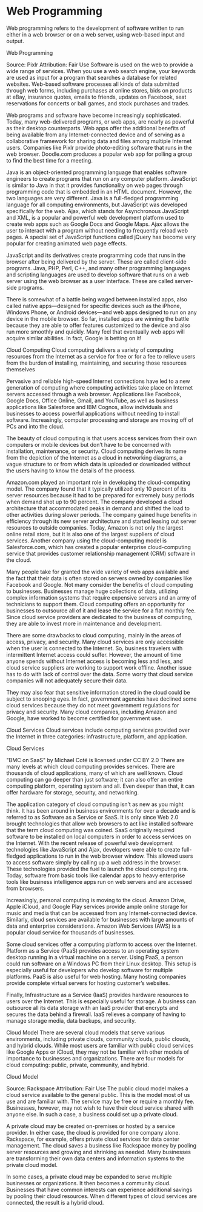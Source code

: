 # Web Programming

Web programming refers to the development of software written to run either in a web browser or on a web server, using web-based input and output.

Web Programming

Source: Pixlr Attribution: Fair Use
Software is used on the web to provide a wide range of services. When you use a web search engine, your keywords are used as input for a program that searches a database for related websites. Web-based software processes all kinds of data submitted through web forms, including purchases at online stores, bids on products at eBay, insurance quotes, emails to friends, updates on Facebook, seat reservations for concerts or ball games, and stock purchases and trades.

Web programs and software have become increasingly sophisticated. Today, many web-delivered programs, or web apps, are nearly as powerful as their desktop counterparts. Web apps offer the additional benefits of being available from any Internet-connected device and of serving as a collaborative framework for sharing data and files among multiple Internet users. Companies like Pixlr provide photo-editing software that runs in the web browser. Doodle.com produces a popular web app for polling a group to find the best time for a meeting.

Java is an object-oriented programming language that enables software engineers to create programs that run on any computer platform. JavaScript is similar to Java in that it provides functionality on web pages through programming code that is embedded in an HTML document. However, the two languages are very different. Java is a full-fledged programming language for all computing environments, but JavaScript was developed specifically for the web. Ajax, which stands for Asynchronous JavaScript and XML, is a popular and powerful web development platform used to create web apps such as Google Docs and Google Maps. Ajax allows the user to interact with a program without needing to frequently reload web pages. A special set of JavaScript functions called jQuery has become very popular for creating animated web page effects.

JavaScript and its derivatives create programming code that runs in the browser after being delivered by the server. These are called client-side programs. Java, PHP, Perl, C++, and many other programming languages and scripting languages are used to develop software that runs on a web server using the web browser as a user interface. These are called server-side programs.

There is somewhat of a battle being waged between installed apps, also called native apps—designed for specific devices such as the iPhone, Windows Phone, or Android devices—and web apps designed to run on any device in the mobile browser. So far, installed apps are winning the battle because they are able to offer features customized to the device and also run more smoothly and quickly. Many feel that eventually web apps will acquire similar abilities. In fact, Google is betting on it!

Cloud Computing
Cloud computing delivers a variety of computing resources from the Internet as a service for free or for a fee to relieve users from the burden of installing, maintaining, and securing those resources themselves

Pervasive and reliable high-speed Internet connections have led to a new generation of computing where computing activities take place on Internet servers accessed through a web browser. Applications like Facebook, Google Docs, Office Online, Gmail, and YouTube, as well as business applications like Salesforce and IBM Cognos, allow individuals and businesses to access powerful applications without needing to install software. Increasingly, computer processing and storage are moving off of PCs and into the cloud.

The beauty of cloud computing is that users access services from their own computers or mobile devices but don’t have to be concerned with installation, maintenance, or security. Cloud computing derives its name from the depiction of the Internet as a cloud in networking diagrams, a vague structure to or from which data is uploaded or downloaded without the users having to know the details of the process.

Amazon.com played an important role in developing the cloud-computing model. The company found that it typically utilized only 10 percent of its server resources because it had to be prepared for extremely busy periods when demand shot up to 90 percent. The company developed a cloud architecture that accommodated peaks in demand and shifted the load to other activities during slower periods. The company gained huge benefits in efficiency through its new server architecture and started leasing out server resources to outside companies. Today, Amazon is not only the largest online retail store, but it is also one of the largest suppliers of cloud services. Another company using the cloud-computing model is Salesforce.com, which has created a popular enterprise cloud-computing service that provides customer relationship management (CRM) software in the cloud.

Many people take for granted the wide variety of web apps available and the fact that their data is often stored on servers owned by companies like Facebook and Google. Not many consider the benefits of cloud computing to businesses. Businesses manage huge collections of data, utilizing complex information systems that require expensive servers and an army of technicians to support them. Cloud computing offers an opportunity for businesses to outsource all of it and lease the service for a flat monthly fee. Since cloud service providers are dedicated to the business of computing, they are able to invest more in maintenance and development.

There are some drawbacks to cloud computing, mainly in the areas of access, privacy, and security. Many cloud services are only accessible when the user is connected to the Internet. So, business travelers with intermittent Internet access could suffer. However, the amount of time anyone spends without Internet access is becoming less and less, and cloud service suppliers are working to support work offline. Another issue has to do with lack of control over the data. Some worry that cloud service companies will not adequately secure their data.

They may also fear that sensitive information stored in the cloud could be subject to snooping eyes. In fact, government agencies have declined some cloud services because they do not meet government regulations for privacy and security. Many cloud companies, including Amazon and Google, have worked to become certified for government use.

Cloud Services
Cloud services include computing services provided over the Internet in three categories: infrastructure, platform, and application.

Cloud Services

"BMC on SaaS" by Michael Coté is licensed under CC BY 2.0
There are many levels at which cloud computing provides services. There are thousands of cloud applications, many of which are well known. Cloud computing can go deeper than just software; it can also offer an entire computing platform, operating system and all. Even deeper than that, it can offer hardware for storage, security, and networking.

The application category of cloud computing isn’t as new as you might think. It has been around in business environments for over a decade and is referred to as Software as a Service or SaaS. It is only since Web 2.0 brought technologies that allow web browsers to act like installed software that the term cloud computing was coined. SaaS originally required software to be installed on local computers in order to access services on the Internet. With the recent release of powerful web development technologies like JavaScript and Ajax, developers were able to create full-fledged applications to run in the web browser window. This allowed users to access software simply by calling up a web address in the browser. These technologies provided the fuel to launch the cloud computing era. Today, software from basic tools like calendar apps to heavy enterprise tools like business intelligence apps run on web servers and are accessed from browsers.

Increasingly, personal computing is moving to the cloud. Amazon Drive, Apple iCloud, and Google Play services provide ample online storage for music and media that can be accessed from any Internet-connected device. Similarly, cloud services are available for businesses with large amounts of data and enterprise considerations. Amazon Web Services (AWS) is a popular cloud service for thousands of businesses.

Some cloud services offer a computing platform to access over the Internet. Platform as a Service (PaaS) provides access to an operating system desktop running in a virtual machine on a server. Using PaaS, a person could run software on a Windows PC from their Linux desktop. This setup is especially useful for developers who develop software for multiple platforms. PaaS is also useful for web hosting. Many hosting companies provide complete virtual servers for hosting customer’s websites.

Finally, Infrastructure as a Service (IaaS) provides hardware resources to users over the Internet. This is especially useful for storage. A business can outsource all its data storage with an IaaS provider that encrypts and secures the data behind a firewall. IaaS relieves a company of having to manage storage media, data backups, and security.

Cloud Model
There are several cloud models that serve various environments, including private clouds, community clouds, public clouds, and hybrid clouds. While most users are familiar with public cloud services like Google Apps or iCloud, they may not be familiar with other models of importance to businesses and organizations. There are four models for cloud computing: public, private, community, and hybrid.

Cloud Model

Source: Rackspace Attribution: Fair Use
The public cloud model makes a cloud service available to the general public. This is the model most of us use and are familiar with. The service may be free or require a monthly fee. Businesses, however, may not wish to have their cloud service shared with anyone else. In such a case, a business could set up a private cloud.

A private cloud may be created on-premises or hosted by a service provider. In either case, the cloud is provided for one company alone. Rackspace, for example, offers private cloud services for data center management. The cloud saves a business like Rackspace money by pooling server resources and growing and shrinking as needed. Many businesses are transforming their own data centers and information systems to the private cloud model.

In some cases, a private cloud may be expanded to serve multiple businesses or organizations. It then becomes a community cloud. Businesses that have common interests can experience additional savings by pooling their cloud resources. When different types of cloud services are connected, the result is a hybrid cloud.
